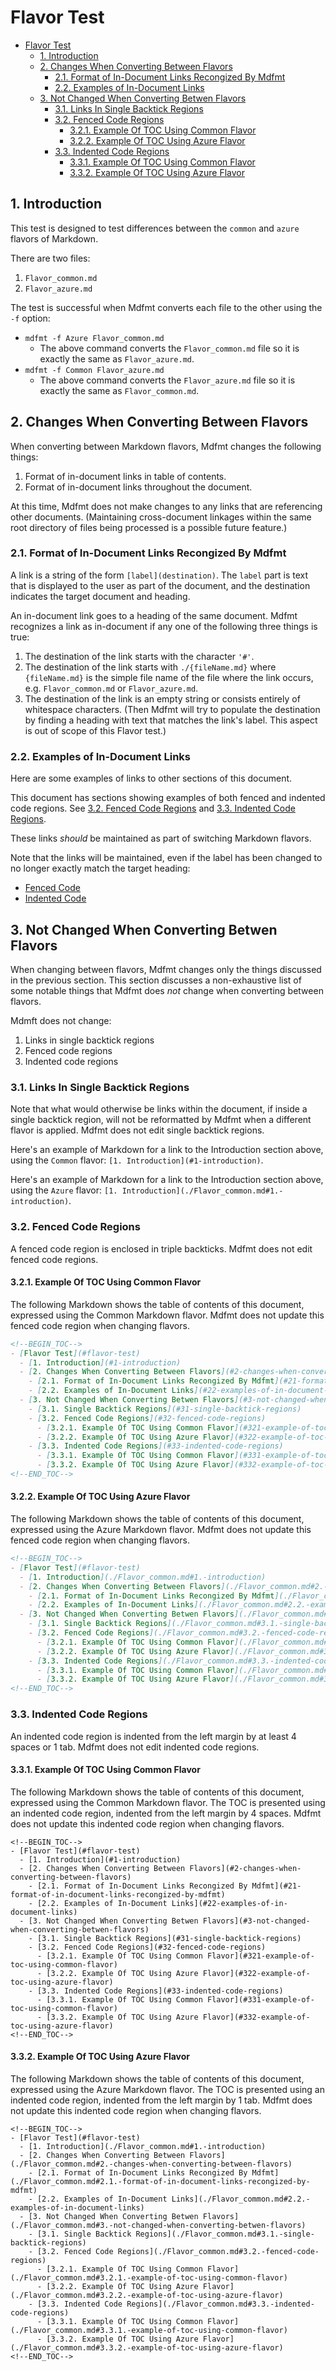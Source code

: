# Flavor Test

<!--BEGIN_TOC-->
- [Flavor Test](#flavor-test)
  - [1. Introduction](#1-introduction)
  - [2. Changes When Converting Between Flavors](#2-changes-when-converting-between-flavors)
    - [2.1. Format of In-Document Links Recongized By Mdfmt](#21-format-of-in-document-links-recongized-by-mdfmt)
    - [2.2. Examples of In-Document Links](#22-examples-of-in-document-links)
  - [3. Not Changed When Converting Betwen Flavors](#3-not-changed-when-converting-betwen-flavors)
    - [3.1. Links In Single Backtick Regions](#31-links-in-single-backtick-regions)
    - [3.2. Fenced Code Regions](#32-fenced-code-regions)
      - [3.2.1. Example Of TOC Using Common Flavor](#321-example-of-toc-using-common-flavor)
      - [3.2.2. Example Of TOC Using Azure Flavor](#322-example-of-toc-using-azure-flavor)
    - [3.3. Indented Code Regions](#33-indented-code-regions)
      - [3.3.1. Example Of TOC Using Common Flavor](#331-example-of-toc-using-common-flavor)
      - [3.3.2. Example Of TOC Using Azure Flavor](#332-example-of-toc-using-azure-flavor)
<!--END_TOC-->

## 1. Introduction

This test is designed to test differences between the `common` and `azure` flavors of Markdown.

There are two files:

1. `Flavor_common.md`
2. `Flavor_azure.md`

The test is successful when Mdfmt converts each file to the other using the `-f` option:

- `mdfmt -f Azure Flavor_common.md`
  - The above command converts the `Flavor_common.md` file so it is exactly the same as `Flavor_azure.md`.
- `mdfmt -f Common Flavor_azure.md`
  - The above command converts the `Flavor_azure.md` file so it is exactly the same as `Flavor_common.md`.

## 2. Changes When Converting Between Flavors

When converting between Markdown flavors, Mdfmt changes the following things:

1. Format of in-document links in table of contents.
2. Format of in-document links throughout the document.

At this time, Mdfmt does not make changes to any links that are referencing other documents.  (Maintaining cross-document linkages within the same root directory of files being processed is a possible future feature.)

### 2.1. Format of In-Document Links Recongized By Mdfmt

A link is a string of the form `[label](destination)`.  The `label` part is text that is displayed to the user as part of the document, and the destination indicates the target document and heading.

An in-document link goes to a heading of the same document.  Mdfmt recognizes a link as in-document if any one of the following three things is true:

1. The destination of the link starts with the character `'#'`.
2. The destination of the link starts with `./{fileName.md}` where `{fileName.md}` is the simple file name of the file where the link occurs, e.g. `Flavor_common.md` or `Flavor_azure.md`.
3. The destination of the link is an empty string or consists entirely of whitespace characters. (Then Mdfmt will try to populate the destination by finding a heading with text that matches the link's label.  This aspect is out of scope of this Flavor test.)

### 2.2. Examples of In-Document Links

Here are some examples of links to other sections of this document.

This document has sections showing examples of both fenced and indented code regions.  See [3.2. Fenced Code Regions](#32-fenced-code-regions) and [3.3. Indented Code Regions](#33-indented-code-regions).

These links _should_ be maintained as part of switching Markdown flavors.

Note that the links will be maintained, even if the label has been changed to no longer exactly match the target heading:

- [Fenced Code](#32-fenced-code-regions)
- [Indented Code](#33-indented-code-regions)

## 3. Not Changed When Converting Betwen Flavors

When changing between flavors, Mdfmt changes only the things discussed in the previous section.  This section discusses a non-exhaustive list of some notable things that Mdfmt does _not_ change when converting between flavors.

Mdmft does not change:

1. Links in single backtick regions
2. Fenced code regions
3. Indented code regions

### 3.1. Links In Single Backtick Regions

Note that what would otherwise be links within the document, if inside a single backtick region, will not be reformatted by Mdfmt when a different flavor is applied.  Mdfmt does not edit single backtick regions.

Here's an example of Markdown for a link to the Introduction section above, using the `Common` flavor:  `[1. Introduction](#1-introduction)`.

Here's an example of Markdown for a link to the Introduction section above, using the `Azure` flavor:  `[1. Introduction](./Flavor_common.md#1.-introduction)`.

### 3.2. Fenced Code Regions

A fenced code region is enclosed in triple backticks.  Mdfmt does not edit fenced code regions.

#### 3.2.1. Example Of TOC Using Common Flavor

The following Markdown shows the table of contents of this document, expressed using the Common Markdown flavor.  Mdfmt does not update this fenced code region when changing flavors.

```Markdown
<!--BEGIN_TOC-->
- [Flavor Test](#flavor-test)
  - [1. Introduction](#1-introduction)
  - [2. Changes When Converting Between Flavors](#2-changes-when-converting-between-flavors)
    - [2.1. Format of In-Document Links Recongized By Mdfmt](#21-format-of-in-document-links-recongized-by-mdfmt)
    - [2.2. Examples of In-Document Links](#22-examples-of-in-document-links)
  - [3. Not Changed When Converting Betwen Flavors](#3-not-changed-when-converting-betwen-flavors)
    - [3.1. Single Backtick Regions](#31-single-backtick-regions)
    - [3.2. Fenced Code Regions](#32-fenced-code-regions)
      - [3.2.1. Example Of TOC Using Common Flavor](#321-example-of-toc-using-common-flavor)
      - [3.2.2. Example Of TOC Using Azure Flavor](#322-example-of-toc-using-azure-flavor)
    - [3.3. Indented Code Regions](#33-indented-code-regions)
      - [3.3.1. Example Of TOC Using Common Flavor](#331-example-of-toc-using-common-flavor)
      - [3.3.2. Example Of TOC Using Azure Flavor](#332-example-of-toc-using-azure-flavor)
<!--END_TOC-->
```

#### 3.2.2. Example Of TOC Using Azure Flavor

The following Markdown shows the table of contents of this document, expressed using the Azure Markdown flavor.  Mdfmt does not update this fenced code region when changing flavors.

```Markdown
<!--BEGIN_TOC-->
- [Flavor Test](#flavor-test)
  - [1. Introduction](./Flavor_common.md#1.-introduction)
  - [2. Changes When Converting Between Flavors](./Flavor_common.md#2.-changes-when-converting-between-flavors)
    - [2.1. Format of In-Document Links Recongized By Mdfmt](./Flavor_common.md#2.1.-format-of-in-document-links-recongized-by-mdfmt)
    - [2.2. Examples of In-Document Links](./Flavor_common.md#2.2.-examples-of-in-document-links)
  - [3. Not Changed When Converting Betwen Flavors](./Flavor_common.md#3.-not-changed-when-converting-betwen-flavors)
    - [3.1. Single Backtick Regions](./Flavor_common.md#3.1.-single-backtick-regions)
    - [3.2. Fenced Code Regions](./Flavor_common.md#3.2.-fenced-code-regions)
      - [3.2.1. Example Of TOC Using Common Flavor](./Flavor_common.md#3.2.1.-example-of-toc-using-common-flavor)
      - [3.2.2. Example Of TOC Using Azure Flavor](./Flavor_common.md#3.2.2.-example-of-toc-using-azure-flavor)
    - [3.3. Indented Code Regions](./Flavor_common.md#3.3.-indented-code-regions)
      - [3.3.1. Example Of TOC Using Common Flavor](./Flavor_common.md#3.3.1.-example-of-toc-using-common-flavor)
      - [3.3.2. Example Of TOC Using Azure Flavor](./Flavor_common.md#3.3.2.-example-of-toc-using-azure-flavor)
<!--END_TOC-->
```

### 3.3. Indented Code Regions

An indented code region is indented from the left margin by at least 4 spaces or 1 tab.  Mdfmt does not edit indented code regions.

#### 3.3.1. Example Of TOC Using Common Flavor

The following Markdown shows the table of contents of this document, expressed using the Common Markdown flavor.  The TOC is presented using an indented code region, indented from the left margin by 4 spaces.  Mdfmt does not update this indented code region when changing flavors.

    <!--BEGIN_TOC-->
    - [Flavor Test](#flavor-test)
      - [1. Introduction](#1-introduction)
      - [2. Changes When Converting Between Flavors](#2-changes-when-converting-between-flavors)
        - [2.1. Format of In-Document Links Recongized By Mdfmt](#21-format-of-in-document-links-recongized-by-mdfmt)
        - [2.2. Examples of In-Document Links](#22-examples-of-in-document-links)
      - [3. Not Changed When Converting Betwen Flavors](#3-not-changed-when-converting-betwen-flavors)
        - [3.1. Single Backtick Regions](#31-single-backtick-regions)
        - [3.2. Fenced Code Regions](#32-fenced-code-regions)
          - [3.2.1. Example Of TOC Using Common Flavor](#321-example-of-toc-using-common-flavor)
          - [3.2.2. Example Of TOC Using Azure Flavor](#322-example-of-toc-using-azure-flavor)
        - [3.3. Indented Code Regions](#33-indented-code-regions)
          - [3.3.1. Example Of TOC Using Common Flavor](#331-example-of-toc-using-common-flavor)
          - [3.3.2. Example Of TOC Using Azure Flavor](#332-example-of-toc-using-azure-flavor)
    <!--END_TOC-->

#### 3.3.2. Example Of TOC Using Azure Flavor

The following Markdown shows the table of contents of this document, expressed using the Azure Markdown flavor.  The TOC is presented using an indented code region, indented from the left margin by 1 tab.  Mdfmt does not update this indented code region when changing flavors.

	<!--BEGIN_TOC-->
	- [Flavor Test](#flavor-test)
	  - [1. Introduction](./Flavor_common.md#1.-introduction)
	  - [2. Changes When Converting Between Flavors](./Flavor_common.md#2.-changes-when-converting-between-flavors)
	    - [2.1. Format of In-Document Links Recongized By Mdfmt](./Flavor_common.md#2.1.-format-of-in-document-links-recongized-by-mdfmt)
	    - [2.2. Examples of In-Document Links](./Flavor_common.md#2.2.-examples-of-in-document-links)
	  - [3. Not Changed When Converting Betwen Flavors](./Flavor_common.md#3.-not-changed-when-converting-betwen-flavors)
	    - [3.1. Single Backtick Regions](./Flavor_common.md#3.1.-single-backtick-regions)
	    - [3.2. Fenced Code Regions](./Flavor_common.md#3.2.-fenced-code-regions)
	      - [3.2.1. Example Of TOC Using Common Flavor](./Flavor_common.md#3.2.1.-example-of-toc-using-common-flavor)
	      - [3.2.2. Example Of TOC Using Azure Flavor](./Flavor_common.md#3.2.2.-example-of-toc-using-azure-flavor)
	    - [3.3. Indented Code Regions](./Flavor_common.md#3.3.-indented-code-regions)
	      - [3.3.1. Example Of TOC Using Common Flavor](./Flavor_common.md#3.3.1.-example-of-toc-using-common-flavor)
	      - [3.3.2. Example Of TOC Using Azure Flavor](./Flavor_common.md#3.3.2.-example-of-toc-using-azure-flavor)
	<!--END_TOC-->
